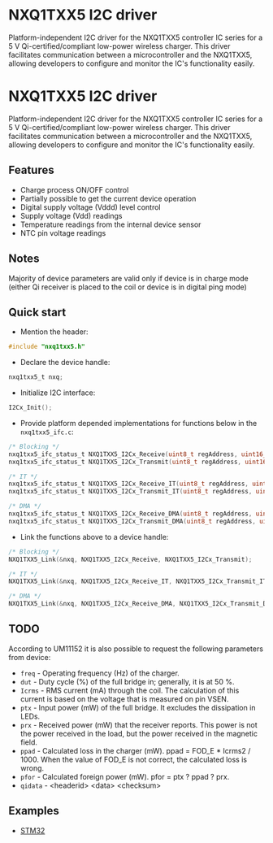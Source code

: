 # NXQ1TXX5 I2C driver
Platform-independent I2C driver for the NXQ1TXX5 controller IC series for a 5 V Qi-certified/compliant low-power wireless charger. 
This driver facilitates communication between a microcontroller and the NXQ1TXX5, allowing developers to configure and monitor the IC's functionality easily.
# NXQ1TXX5 I2C driver
Platform-independent I2C driver for the NXQ1TXX5 controller IC series for a 5 V Qi-certified/compliant low-power wireless charger. 
This driver facilitates communication between a microcontroller and the NXQ1TXX5, allowing developers to configure and monitor the IC's functionality easily.

## Features
* Charge process ON/OFF control
* Partially possible to get the current device operation
* Digital supply voltage (Vddd) level control
* Supply voltage (Vdd) readings
* Temperature readings from the internal device sensor
* NTC pin voltage readings

## Notes
Majority of device parameters are valid only if device is in charge mode (either Qi receiver is placed to the coil or device is in digital ping mode)

## Quick start
* Mention the header:
```C
#include "nxq1txx5.h"
```
* Declare the device handle:
```C
nxq1txx5_t nxq;
```
* Initialize I2C interface:
```C
I2Cx_Init();
```
* Provide platform depended implementations for functions below in the `nxq1txx5_ifc.c`:
```C
/* Blocking */
nxq1txx5_ifc_status_t NXQ1TXX5_I2Cx_Receive(uint8_t regAddress, uint16_t *data);
nxq1txx5_ifc_status_t NXQ1TXX5_I2Cx_Transmit(uint8_t regAddress, uint16_t *data);

/* IT */
nxq1txx5_ifc_status_t NXQ1TXX5_I2Cx_Receive_IT(uint8_t regAddress, uint16_t *data);
nxq1txx5_ifc_status_t NXQ1TXX5_I2Cx_Transmit_IT(uint8_t regAddress, uint16_t *data);

/* DMA */
nxq1txx5_ifc_status_t NXQ1TXX5_I2Cx_Receive_DMA(uint8_t regAddress, uint16_t *data);
nxq1txx5_ifc_status_t NXQ1TXX5_I2Cx_Transmit_DMA(uint8_t regAddress, uint16_t *data);
```
* Link the functions above to a device handle:
```C
/* Blocking */
NXQ1TXX5_Link(&nxq, NXQ1TXX5_I2Cx_Receive, NXQ1TXX5_I2Cx_Transmit);

/* IT */
NXQ1TXX5_Link(&nxq, NXQ1TXX5_I2Cx_Receive_IT, NXQ1TXX5_I2Cx_Transmit_IT);

/* DMA */
NXQ1TXX5_Link(&nxq, NXQ1TXX5_I2Cx_Receive_DMA, NXQ1TXX5_I2Cx_Transmit_DMA);
```

## TODO
According to UM11152 it is also possible to request the following parameters from device:
* `freq` - Operating frequency (Hz) of the charger.
* `dut` - Duty cycle (%) of the full bridge in; generally, it is at 50 %.
* `Icrms` - RMS current (mA) through the coil. The calculation of this current is based on the
voltage that is measured on pin VSEN.
* `ptx` - Input power (mW) of the full bridge. It excludes the dissipation in LEDs.
* `prx` - Received power (mW) that the receiver reports. This power is not the power received in
the load, but the power received in the magnetic field.
* `ppad` - Calculated loss in the charger (mW). ppad = FOD_E * Icrms2
 / 1000. When the value of FOD_E is not correct, the calculated loss is wrong.
* `pfor` - Calculated foreign power (mW). pfor = ptx ? ppad ? prx.
* `qidata` - \<headerid> \<data> \<checksum>

## Examples
* [STM32](platform/STM32F103C8T6/Core/Src/main.c)